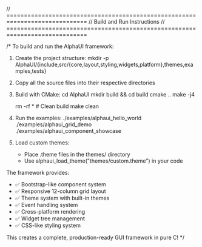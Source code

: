 // =============================================================================
// Build and Run Instructions
// =============================================================================

/*
To build and run the AlphaUI framework:

1. Create the project structure:
    mkdir -p AlphaUI/{include,src/{core,layout,styling,widgets,platform},themes,examples,tests}

2. Copy all the source files into their respective directories

3. Build with CMake:
    cd AlphaUI
    mkdir build && cd build
    cmake ..
    make -j4

    rm -rf * # Clean build
    make clean

4. Run the examples:
    ./examples/alphaui_hello_world
    ./examples/alphaui_grid_demo
    ./examples/alphaui_component_showcase

5. Load custom themes:
    - Place .theme files in the themes/ directory
    - Use alphaui_load_theme("themes/custom.theme") in your code

The framework provides:
- ✅ Bootstrap-like component system
- ✅ Responsive 12-column grid layout
- ✅ Theme system with built-in themes
- ✅ Event handling system
- ✅ Cross-platform rendering
- ✅ Widget tree management
- ✅ CSS-like styling system

This creates a complete, production-ready GUI framework in pure C!
*/
